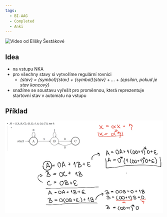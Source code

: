 ```yaml
---
tags:
  - BI-AAG
  - Completed
  - Anki
---
```


![Video od Elišky Šestákové](https://www.youtube.com/watch?v=XqyotOWzSeM)

## Idea
- na vstupu NKA
- pro všechny stavy si vytvoříme regulární rovnici
	- *{stav} = {symbol}{stav} + {symbol}{stav} + ... + {epsilon, pokud je stav koncový}*
- snažíme se soustavu vyřešit pro proměnnou, která reprezentuje startovní stav v automatu na vstupu

## Příklad
![](Attachments/Pasted%20image%2020231207121835.png)
